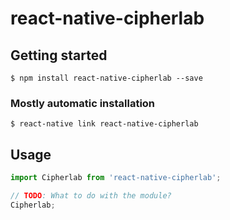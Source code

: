 # react-native-cipherlab

## Getting started

`$ npm install react-native-cipherlab --save`

### Mostly automatic installation

`$ react-native link react-native-cipherlab`

## Usage
```javascript
import Cipherlab from 'react-native-cipherlab';

// TODO: What to do with the module?
Cipherlab;
```
